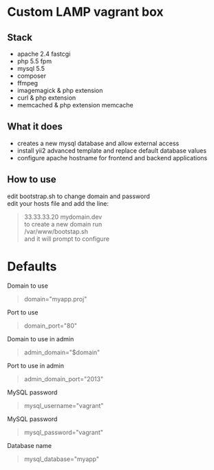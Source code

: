 
# Custom LAMP vagrant box
  
  
## Stack  
+ apache 2.4 fastcgi  
+ php 5.5 fpm  
+ mysql 5.5  
+ composer  
+ ffmpeg  
+ imagemagick & php extension  
+ curl & php extension  
+ memcached & php extension memcache  

## What it does
+ creates a new mysql database and allow external access   
+ install yii2 advanced template and replace default database values  
+ configure apache hostname for frontend and backend applications   

## How to use
edit bootstrap.sh to change domain and password  
edit your hosts file and add the line:  
>33.33.33.20 mydomain.dev  
to create a new domain run   
>/var/www/bootstap.sh  
and it will prompt to configure   

# Defaults

Domain to use  
> domain="myapp.proj"   

Port to use  
> domain_port="80"  

Domain to use in admin  
> admin_domain="$domain"  

Port to use in admin  
> admin_domain_port="2013"  

MySQL password  
> mysql_username="vagrant"   

MySQL password  
> mysql_password="vagrant"  

Database name   
> mysql_database="myapp"  
